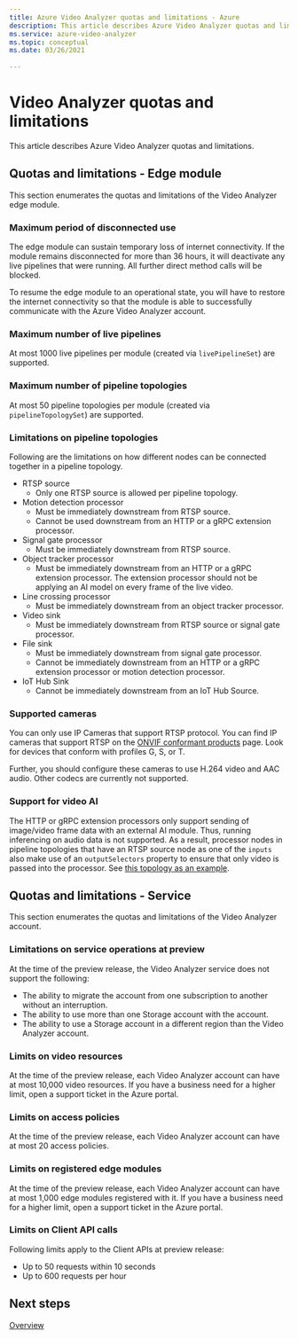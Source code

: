 ```yaml
---
title: Azure Video Analyzer quotas and limitations - Azure
description: This article describes Azure Video Analyzer quotas and limitations.
ms.service: azure-video-analyzer
ms.topic: conceptual
ms.date: 03/26/2021 
 
---
```

# Video Analyzer quotas and limitations

This article describes Azure Video Analyzer quotas and limitations.

## Quotas and limitations - Edge module

This section enumerates the quotas and limitations of the Video Analyzer edge module.

### Maximum period of disconnected use

The edge module can sustain temporary loss of internet connectivity. If the module remains disconnected for more than 36 hours, it will deactivate any live pipelines that were running. All further direct method calls will be blocked.

To resume the edge module to an operational state, you will have to restore the internet connectivity so that the module is able to successfully communicate with the Azure Video Analyzer account.

### Maximum number of live pipelines

At most 1000 live pipelines per module (created via `livePipelineSet`) are supported.

### Maximum number of pipeline topologies

At most 50 pipeline topologies per module (created via `pipelineTopologySet`) are supported.

### Limitations on pipeline topologies

Following are the limitations on how different nodes can be connected together in a pipeline topology.

* RTSP source
   * Only one RTSP source is allowed per pipeline topology.
* Motion detection processor
   * Must be immediately downstream from RTSP source.
   * Cannot be used downstream from an HTTP or a gRPC extension processor.
* Signal gate processor
   * Must be immediately downstream from RTSP source.
* Object tracker processor
   * Must be immediately downstream from an HTTP or a gRPC extension processor. The extension processor should not be applying an AI model on every frame of the live video.
* Line crossing processor
   * Must be immediately downstream from an object tracker processor.
* Video sink 
   * Must be immediately downstream from RTSP source or signal gate processor.
* File sink
   * Must be immediately downstream from signal gate processor.
   * Cannot be immediately downstream from an HTTP or a gRPC extension processor or motion detection processor.
* IoT Hub Sink
   * Cannot be immediately downstream from an IoT Hub Source.

### Supported cameras
You can only use IP Cameras that support RTSP protocol. You can find IP cameras that support RTSP on the [ONVIF conformant products](https://www.onvif.org/conformant-products) page. Look for devices that conform with profiles G, S, or T.

Further, you should configure these cameras to use H.264 video and AAC audio. Other codecs are currently not supported.

### Support for video AI
The HTTP or gRPC extension processors only support sending of image/video frame data with an external AI module. Thus, running inferencing on audio data is not supported. As a result, processor nodes in pipeline topologies that have an RTSP source node as one of the `inputs` also make use of an `outputSelectors` property to ensure that only video is passed into the processor. See [this topology as an example](https://github.com/Azure/video-analyzer/blob/main/topologies/live/evr-grpcExtension-video-sink/topology.json).

## Quotas and limitations - Service

This section enumerates the quotas and limitations of the Video Analyzer account.

### Limitations on service operations at preview

At the time of the preview release, the Video Analyzer service does not support the following:

* The ability to migrate the account from one subscription to another without an interruption.
* The ability to use more than one Storage account with the account.
* The ability to use a Storage account in a different region than the Video Analyzer account.

### Limits on video resources
At the time of the preview release, each Video Analyzer account can have at most 10,000 video resources. If you have a business need for a higher limit, open a support ticket in the Azure portal.

### Limits on access policies
At the time of the preview release, each Video Analyzer account can have at most 20 access policies.

### Limits on registered edge modules
At the time of the preview release, each Video Analyzer account can have at most 1,000 edge modules registered with it. If you have a business need for a higher limit, open a support ticket in the Azure portal.

### Limits on Client API calls
Following limits apply to the Client APIs at preview release:

* Up to 50 requests within 10 seconds
* Up to 600 requests per hour

## Next steps

[Overview](overview.md)

